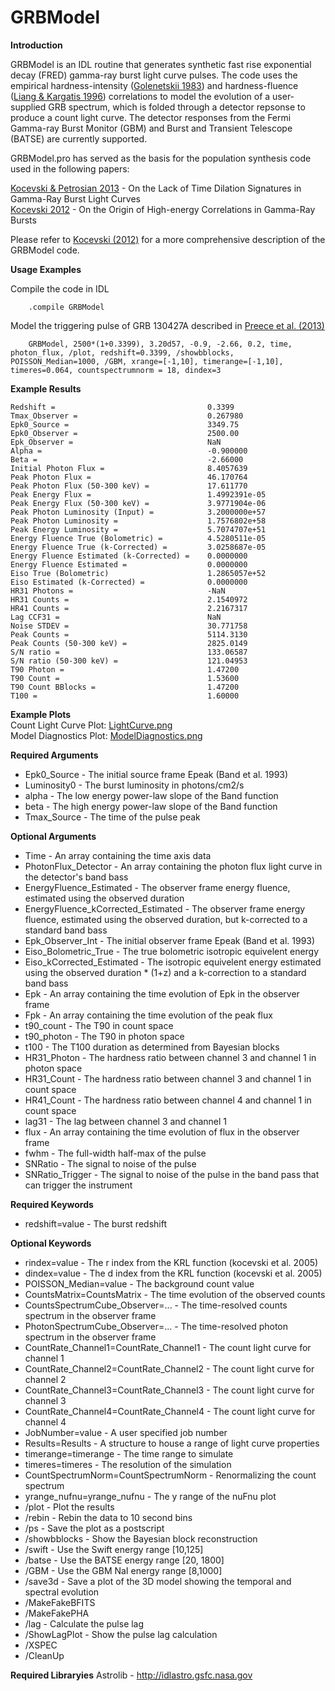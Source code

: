# GRBModel

**Introduction**

GRBModel is an IDL routine that generates synthetic fast rise exponential decay (FRED) gamma-ray burst light curve pulses.  The code uses the empirical hardness-intensity (<a href="http://adsabs.harvard.edu/abs/1983Natur.306..451G">Golenetskii 1983</a>) and hardness-fluence (<a href="http://adsabs.harvard.edu/abs/1996Natur.381...49L">Liang & Kargatis 1996</a>) correlations to model the evolution of a user-supplied GRB spectrum, which is folded through a detector repsonse to produce a count light curve.  The detector responses from the Fermi Gamma-ray Burst Monitor (GBM) and Burst and Transient Telescope (BATSE) are currently supported.  

GRBModel.pro has served as the basis for the population synthesis code used in the following papers:

<a href="http://adsabs.harvard.edu/abs/2013ApJ...765..116K">Kocevski & Petrosian 2013</a>  - On the Lack of Time Dilation Signatures in Gamma-Ray Burst Light Curves<br>
<a href="http://adsabs.harvard.edu/abs/2012ApJ...747..146K">Kocevski 2012</a> - On the Origin of High-energy Correlations in Gamma-Ray Bursts<br>

Please refer to <a href="http://adsabs.harvard.edu/abs/2012ApJ...747..146K">Kocevski (2012)</a> for a more comprehensive description of the GRBModel code.<br>

**Usage Examples**

Compile the code in IDL
```IDL
    .compile GRBModel
```

Model the triggering pulse of GRB 130427A described in <a href="http://adsabs.harvard.edu/abs/2014Sci...343...51P">Preece et al. (2013)</a>
```IDL
	GRBModel, 2500*(1+0.3399), 3.20d57, -0.9, -2.66, 0.2, time, photon_flux, /plot, redshift=0.3399, /showbblocks, POISSON_Median=1000, /GBM, xrange=[-1,10], timerange=[-1,10], timeres=0.064, countspectrumnorm = 18, dindex=3
```

**Example Results**
```IDL
Redshift =									0.3399
Tmax_Observer =								0.267980
Epk0_Source =								3349.75
Epk0_Observer =								2500.00
Epk_Observer =								NaN
Alpha =										-0.900000
Beta =										-2.66000
Initial Photon Flux =						8.4057639
Peak Photon Flux =							46.170764
Peak Photon Flux (50-300 keV) =				17.611770
Peak Energy Flux =							1.4992391e-05
Peak Energy Flux (50-300 keV) =				3.9771904e-06
Peak Photon Luminosity (Input) =			3.2000000e+57
Peak Photon Luminosity =					1.7576802e+58
Peak Energy Luminosity =					5.7074707e+51
Energy Fluence True (Bolometric) =			4.5280511e-05
Energy Fluence True (k-Corrected) =			3.0258687e-05
Energy Fluence Estimated (k-Corrected) =	0.0000000
Energy Fluence Estimated =					0.0000000
Eiso True (Bolometric) 						1.2865057e+52
Eiso Estimated (k-Corrected) =				0.0000000
HR31 Photons =								-NaN
HR31 Counts =								2.1540972
HR41 Counts =								2.2167317
Lag CCF31 =									NaN
Noise STDEV =								30.771758
Peak Counts =								5114.3130
Peak Counts (50-300 keV) =					2825.0149
S/N ratio =									133.06587
S/N ratio (50-300 keV) =					121.04953
T90 Photon =								1.47200
T90 Count =									1.53600
T90 Count BBlocks =							1.47200
T100 =										1.60000
```
**Example Plots**<br>
Count Light Curve Plot: [LightCurve.png]<br>
Model Diagnostics Plot: [ModelDiagnostics.png]<br>

[LightCurve.png]: https://github.com/dankocevski/GRBModel/blob/master/LightCurve.png "Count Light Curve Plot"
[ModelDiagnostics.png]: https://github.com/dankocevski/GRBModel/blob/master/ModelDiagnostics.png "Model Diagnostics Plot"


**Required Arguments**<br>
* Epk0_Source								- The initial source frame Epeak (Band et al. 1993)<br>
* Luminosity0								- The burst luminosity in photons/cm2/s<br>
* alpha										- The low energy power-law slope of the Band function<br>
* beta										- The high energy power-law slope of the Band function<br>
* Tmax_Source								- The time of the pulse peak<br>

**Optional Arguments**<br>
* Time 										- An array containing the time axis data<br>
* PhotonFlux_Detector						- An array containing the photon flux light curve in the detector's band bass<br>
* EnergyFluence_Estimated 					- The observer frame energy fluence, estimated using the observed duration<br>
* EnergyFluence_kCorrected_Estimated		- The observer frame energy fluence, estimated using the observed duration, but k-corrected to a standard band bass<br>
* Epk_Observer_Int							- The initial observer frame Epeak (Band et al. 1993)<br>
* Eiso_Bolometric_True						- The true bolometric isotropic equivelent energy<br>
* Eiso_kCorrected_Estimated					- The isotropic equivelent energy estimated using the observed duration * (1+z) and a k-correction to a standard band bass<br>
* Epk 										- An array containing the time evolution of Epk in the observer frame<br>
* Fpk 										- An array containing the time evolution of the peak flux<br>
* t90_count									- The T90 in count space<br>
* t90_photon								- The T90 in photon space<br>
* t100										- The T100 duration as determined from Bayesian blocks<br>
* HR31_Photon								- The hardness ratio between channel 3 and channel 1 in photon space<br>
* HR31_Count								- The hardness ratio between channel 3 and channel 1 in count space<br>
* HR41_Count								- The hardness ratio between channel 4 and channel 1 in count space<br>
* lag31										- The lag between channel 3 and channel 1<br>
* flux 										- An array containing the time evolution of flux in the observer frame<br>
* fwhm										- The full-width half-max of the pulse<br>
* SNRatio 									- The signal to noise of the pulse<br>
* SNRatio_Trigger							- The signal to noise of the pulse in the band pass that can trigger the instrument<br>

**Required Keywords**<br>
* redshift=value 								- The burst redshift<br>

**Optional Keywords**
* rindex=value 								- The r index from the KRL function (kocevski et al. 2005)<br>
* dindex=value 								- The d index from the KRL function (kocevski et al. 2005)<br>
* POISSON_Median=value						- The background count value<br>
* CountsMatrix=CountsMatrix 				- The time evolution of the observed counts
* CountsSpectrumCube_Observer=...			- The time-resolved counts spectrum in the observer frame<br>
* PhotonSpectrumCube_Observer=...			- The time-resolved photon spectrum in the observer frame<br>
* CountRate_Channel1=CountRate_Channel1		- The count light curve for channel 1<br>
* CountRate_Channel2=CountRate_Channel2		- The count light curve for channel 2<br>
* CountRate_Channel3=CountRate_Channel3		- The count light curve for channel 3<br>
* CountRate_Channel4=CountRate_Channel4		- The count light curve for channel 4<br>
* JobNumber=value							- A user specified job number<br>
* Results=Results 							- A structure to house a range of light curve properties<br>
* timerange=timerange						- The time range to simulate<br>
* timeres=timeres 							- The resolution of the simulation<br>
* CountSpectrumNorm=CountSpectrumNorm 		- Renormalizing the count spectrum<br>
* yrange_nufnu=yrange_nufnu 				- The y range of the nuFnu plot<br>
* /plot 									- Plot the results<br>
* /rebin									- Rebin the data to 10 second bins<br>
* /ps 										- Save the plot as a postscript<br>
* /showbblocks 								- Show the Bayesian block reconstruction<br>
* /swift 									- Use the Swift energy range [10,125]<br>
* /batse 									- Use the BATSE energy range [20, 1800]<br>
* /GBM 										- Use the GBM NaI energy range [8,1000]<br>
* /save3d									- Save a plot of the 3D model showing the temporal and spectral evolution<br>
* /MakeFakeBFITS
* /MakeFakePHA
* /lag 										- Calculate the pulse lag<br>
* /ShowLagPlot 								- Show the pulse lag calculation<br>
* /XSPEC
* /CleanUp

**Required Libraryies**
Astrolib - http://idlastro.gsfc.nasa.gov